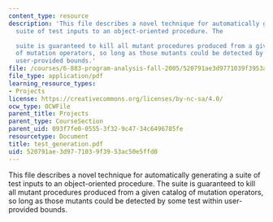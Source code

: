 ```yaml
---
content_type: resource
description: 'This file describes a novel technique for automatically generating a
  suite of test inputs to an object-oriented procedure. The

  suite is guaranteed to kill all mutant procedures produced from a given catalog
  of mutation operators, so long as those mutants could be detected by some test within
  user-provided bounds.'
file: /courses/6-883-program-analysis-fall-2005/520791ae3d9771039f3953ac50e5ffd0_test_generation.pdf
file_type: application/pdf
learning_resource_types:
- Projects
license: https://creativecommons.org/licenses/by-nc-sa/4.0/
ocw_type: OCWFile
parent_title: Projects
parent_type: CourseSection
parent_uid: 093f7fe0-0555-3f32-9c47-34c6496785fe
resourcetype: Document
title: test_generation.pdf
uid: 520791ae-3d97-7103-9f39-53ac50e5ffd0
---
```

This file describes a novel technique for automatically generating a suite of test inputs to an object-oriented procedure. The
suite is guaranteed to kill all mutant procedures produced from a given catalog of mutation operators, so long as those mutants could be detected by some test within user-provided bounds.